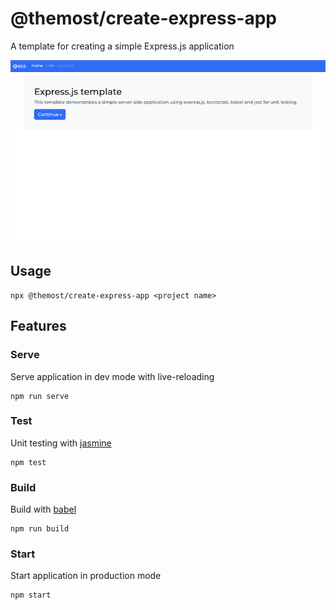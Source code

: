 # @themost/create-express-app

A template for creating a simple Express.js application

![screenshot](docs/assets/screenshot_index.png)

## Usage

    npx @themost/create-express-app <project name>

## Features

### Serve

Serve application in dev mode with live-reloading

    npm run serve

### Test

Unit testing with [jasmine](https://github.com/jasmine/jasmine)

    npm test

### Build

Build with [babel](https://babeljs.io/)

    npm run build

### Start

Start application in production mode

    npm start
